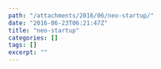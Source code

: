```yaml
---
path: "/attachments/2016/06/neo-startup/"
date: "2016-06-23T06:21:47Z"
title: "neo-startup"
categories: []
tags: []
excerpt: ""
---
```


